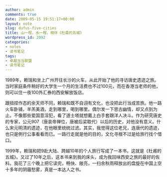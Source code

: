 ```yaml
---
author: admin
comments: true
date: 2009-05-15 19:51:17+00:00
layout: note
slug: dufus-five-cities
title: 山一程，水一程，相伴《杜甫的五城》
wordpress_id: 2092
categories:
- notes
- 读书笔记
tags:
- 卓越当当联盟
- 读书笔记
---
```


1989年，赖瑞和坐上广州开往长沙的火车，从此开始了他的寻访唐史遗迹之旅。当时家庭条件稍好的大学生一个月的生活费也不过100元，而在香港当老师的他，则可以住一夜100外汇券的西安解放饭店。

跟扭捏作态的余天师不同，赖瑞和既不自诩有文化，也没把此行当成苦旅。他一路火车卧铺，羊羔美酒，走到哪里，喝到哪里。偶尔发一下思古幽情，却又点到为止。不像那些爱国意淫犯，看了道士塔就想戴上白手套跟洋人决斗。作为研究唐史的专家，公元907（唐哀帝禅位，唐被后梁取代）以后的历史，对他没有意义。什么宋元明清的遗迹，在他眼里统统过滤。其实，我觉得这位老兄，连唐代的遗迹，也只是例行公事看看而已。一路行走就是他的目的，文化寻根不过是给旅行找个借口。

1999年，赖瑞和把9赴大陆、跨越10年的个人旅行写成了一本书，这就是《杜甫的五城》。又过了10年之后，这本书来到我的床头，成为我回味西安之旅的最好的佐料。我花了三个晚上把它读完，畅快、敞亮，一扫余秋雨释放出的盘旋在中国上空十多年的阴霾愁雾，真是一本达人之书。





		
		
		


